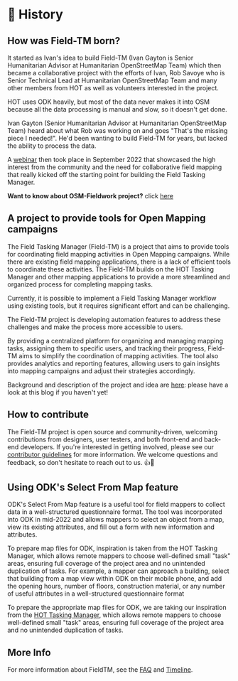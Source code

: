 # 📖 History

## How was Field-TM born?

It started as Ivan's idea to build Field-TM (Ivan Gayton is Senior Humanitarian
Advisor at Humanitarian OpenStreetMap Team) which then became a collaborative
project with the efforts of Ivan, Rob Savoye who is Senior Technical Lead at
Humanitarian OpenStreetMap Team and many other members from HOT as well as
volunteers interested in the project.

HOT uses ODK heavily, but most of the data never makes it into OSM because all
the data processing is manual and slow, so it doesn't get done.

Ivan Gayton (Senior Humanitarian Advisor at Humanitarian OpenStreetMap Team)
heard about what Rob was working on and goes "That's the missing piece I
needed!". He'd been wanting to build Field-TM for years, but lacked the ability to
process the data.

A [webinar][1] then took place in September 2022
that showcased the high interest from the community and the need for
collaborative field mapping that really kicked off the starting point for
building the Field Tasking Manager.

**Want to know about OSM-Fieldwork project?** click [here][2]

## A project to provide tools for Open Mapping campaigns

The Field Tasking Manager (Field-TM) is a project that aims to provide tools
for coordinating field mapping activities in Open Mapping campaigns. While
there are existing field mapping applications, there is a lack of efficient
tools to coordinate these activities. The Field-TM builds on the HOT Tasking
Manager and other mapping applications to provide a more streamlined and
organized process for completing mapping tasks.

Currently, it is possible to implement a Field Tasking Manager workflow
using existing tools, but it requires significant effort and can be challenging.

The Field-TM project is developing automation features to address these challenges
and make the process more accessible to users.

By providing a centralized platform for organizing and managing mapping tasks,
assigning them to specific users, and tracking their progress, Field-TM aims to
simplify the coordination of mapping activities. The tool also provides
analytics and reporting features, allowing users to gain insights into mapping
campaigns and adjust their strategies accordingly.

Background and description of the project and idea are
[here][3]: please have a look at this blog if you haven't yet!

## How to contribute

The Field-TM project is open source and community-driven, welcoming contributions
from designers, user testers, and both front-end and back-end developers. If
you're interested in getting involved, please see our
[contributor guidelines][4]
for more information. We welcome questions and feedback, so don't hesitate
to reach out to us. 👍🎉

## Using ODK's Select From Map feature

ODK's Select From Map feature is a useful tool for field mappers to
collect data in a well-structured questionnaire format. The tool was
incorporated into ODK in mid-2022 and allows mappers to select an object from a
map, view its existing attributes, and fill out a form with new information
and attributes.

To prepare map files for ODK, inspiration is taken from the HOT Tasking Manager,
which allows remote mappers to choose well-defined small "task" areas, ensuring
full coverage of the project area and no unintended duplication of tasks. For
example, a mapper can approach a building, select that building from a map
view within ODK on their mobile phone, and add the opening hours, number of
floors, construction material, or any number of useful attributes in a
well-structured questionnaire format

To prepare the appropriate map files for ODK, we are taking our inspiration from
the [HOT Tasking Manager][5], which allows remote
mappers to choose well-defined small "task" areas, ensuring full coverage
of the project area and no unintended duplication of tasks.

## More Info

For more information about FieldTM, see the [FAQ][6] and [Timeline][7].

[1]: https://www.youtube.com/watch?v=GiLKRZpbtrc&\ab_channel=HumanitarianOpenStreetMapTeam
[2]: https://hotosm.github.io/osm-fieldwork/
[3]: https://www.hotosm.org/updates/field-mapping-is-the-future-a-tasking-manager-workflow-using-odk
[4]: https://docs.fmtm.dev/CONTRIBUTING/
[5]: https://tasks.hotosm.org/
[6]: ./faq.md
[7]: ../timeline.md
